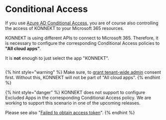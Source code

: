 # Conditional Access

If you use [Azure AD Conditional Access](https://learn.microsoft.com/en-us/azure/active-directory/conditional-access/overview), you are of course also controlling the access of KONNEKT to your Microsoft 365 resources.

KONNEKT is using different APIs to connect to Microsoft 365. Therefore, it is necessary to configure the corresponding Conditional Access policies to **"All cloud apps"**.&#x20;

It is **not** enough to just select the app "KONNEKT".

<figure><img src="../../.gitbook/assets/image (46).png" alt=""><figcaption></figcaption></figure>

{% hint style="warning" %}
Make sure, to [grant tenant-wide admin](grant-admin-consent-in-enterprise-applications.md) consent first. Without this, KONNEKT will not be part of "All cloud apps".
{% endhint %}

{% hint style="danger" %}
KONNEKT does not support to configure Excluded Apps in the corresponding Conditional Access policy. We are working to support this scenario in one of the upcoming releases.

Please see also "[Failed to obtain access token](../../troubleshooting/access-token-issues/failed-to-obtain-access-token.md)".
{% endhint %}
